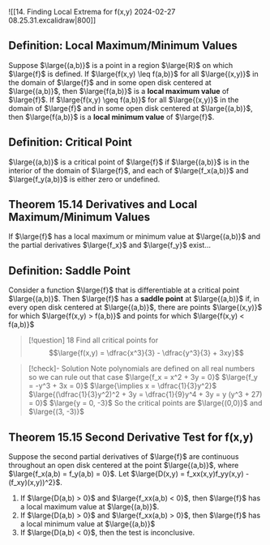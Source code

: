 ![[14. Finding Local Extrema for f(x,y) 2024-02-27 08.25.31.excalidraw|800]]

## Definition: Local Maximum/Minimum Values
Suppose $\large{(a,b)}$ is a point in a region $\large{R}$ on which $\large{f}$ is defined. If $\large{f(x,y) \leq f(a,b)}$ for all $\large{(x,y)}$ in the domain of $\large{f}$ and in some open disk centered at $\large{(a,b)}$, then $\large{f(a,b)}$ is a **local maximum value** of $\large{f}$. If $\large{f(x,y) \geq f(a,b)}$ for all $\large{(x,y)}$ in the domain of $\large{f}$ and in some open disk centered at $\large{(a,b)}$, then $\large{f(a,b)}$ is a **local minimum value** of $\large{f}$.

## Definition: Critical Point
$\large{(a,b)}$ is a critical point of $\large{f}$ if $\large{(a,b)}$ is in the interior of the domain of $\large{f}$, and each of $\large{f_x(a,b)}$ and $\large{f_y(a,b)}$ is either zero or undefined.

## Theorem 15.14 Derivatives and Local Maximum/Minimum Values
If $\large{f}$ has a local maximum or minimum value at $\large{(a,b)}$ and the partial derivatives $\large{f_x}$ and $\large{f_y}$ exist...

## Definition: Saddle Point
Consider a function $\large{f}$ that is differentiable at a critical point $\large{(a,b)}$. Then $\large{f}$ has a **saddle point** at $\large{(a,b)}$ if, in every open disk centered at $\large{(a,b)}$, there are points $\large{(x,y)}$ for which $\large{f(x,y) > f(a,b)}$ and points for which $\large{f(x,y) < f(a,b)}$

>[!question] 18
>Find all critical points for
>$$\large{f(x,y) = \dfrac{x^3}{3} - \dfrac{y^3}{3} + 3xy}$$

>[!check]- Solution
>Note polynomials are defined on all real numbers so we can rule out that case
>$\large{f_x = x^2 + 3y = 0}$
>$\large{f_y = -y^3 + 3x = 0}$
>$\large{\implies x = \dfrac{1}{3}y^2}$
>$\large{(\dfrac{1}{3}y^2)^2 + 3y = \dfrac{1}{9}y^4 + 3y = y (y^3 + 27) = 0}$
>$\large{y = 0, -3}$
>So the critical points are $\large{(0,0)}$ and $\large{(3, -3)}$

## Theorem 15.15 Second Derivative Test for f(x,y)
Suppose the second partial derivatives of $\large{f}$ are continuous throughout an open disk centered at the point $\large{(a,b)}$, where $\large{f_x(a,b) = f_y(a,b) = 0}$. Let $\large{D(x,y) = f_xx(x,y)f_yy(x,y) - (f_xy)(x,y))^2}$.
1. If $\large{D(a,b) > 0}$ and $\large{f_xx(a,b) < 0}$, then $\large{f}$ has a local maximum value at $\large{(a,b)}$.
2. If $\large{D(a,b) > 0}$ and $\large{f_xx(a,b) > 0}$, then $\large{f}$ has a local minimum value at $\large{(a,b)}$
3. If $\large{D(a,b) < 0}$, then the test is inconclusive.

